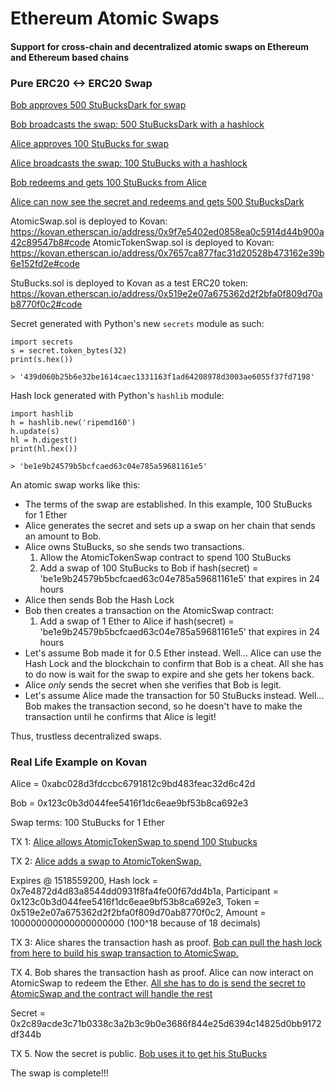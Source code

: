 # Ethereum Atomic Swaps
#### Support for cross-chain and decentralized atomic swaps on Ethereum and Ethereum based chains

### Pure ERC20 <-> ERC20 Swap

[Bob approves 500 StuBucksDark for swap](https://kovan.etherscan.io/tx/0x5d6d63ca969c1d6a28f6e333f93d62ffaf46b3c3c623214bd06365d0f494c409)

[Bob broadcasts the swap: 500 StuBucksDark with a hashlock](https://kovan.etherscan.io/tx/0x683e4b78a1409ea24fe1cfeb6aef94f3ea7a0515e2ed633fc7ba001dc6571a5e)

[Alice approves 100 StuBucks for swap](https://kovan.etherscan.io/tx/0x6cec836cccf746c9605050b565936119702722ce0fa5457dc88a7575f0c7b90b)

[Alice broadcasts the swap: 100 StuBucks with a hashlock](https://kovan.etherscan.io/tx/0x399bd3d9fb42381cc3cd69032785174ad514be51b978d704a283ff9565bf6c0d)

[Bob redeems and gets 100 StuBucks from Alice](https://kovan.etherscan.io/tx/0xeaf58fd2d770c0b5217ffa235f285d25aae43f113d3cb65aea32d622744974b4)

[Alice can now see the secret and redeems and gets 500 StuBucksDark](https://kovan.etherscan.io/tx/0x9f9e29d18d9cdda5640579eedd0adc5b011577df04120e7a51c2ccca93a8e211)

AtomicSwap.sol is deployed to Kovan: https://kovan.etherscan.io/address/0x9f7e5402ed0858ea0c5914d44b900a42c89547b8#code
AtomicTokenSwap.sol is deployed to Kovan: https://kovan.etherscan.io/address/0x7657ca877fac31d20528b473162e39b6e152fd2e#code

StuBucks.sol is deployed to Kovan as a test ERC20 token: https://kovan.etherscan.io/address/0x519e2e07a675362d2f2bfa0f809d70ab8770f0c2#code

Secret generated with Python's new `secrets` module as such:

```
import secrets
s = secret.token_bytes(32)
print(s.hex())

> '439d060b25b6e32be1614caec1331163f1ad64208978d3003ae6055f37fd7198'
```

Hash lock generated with Python's `hashlib` module:

```
import hashlib
h = hashlib.new('ripemd160')
h.update(s)
hl = h.digest()
print(hl.hex())

> 'be1e9b24579b5bcfcaed63c04e785a59681161e5'
```

An atomic swap works like this:

- The terms of the swap are established. In this example, 100 StuBucks for 1 Ether
- Alice generates the secret and sets up a swap on her chain that sends an amount to Bob.
- Alice owns StuBucks, so she sends two transactions.
	1. Allow the AtomicTokenSwap contract to spend 100 StuBucks
	2. Add a swap of 100 StuBucks to Bob if hash(secret) = 'be1e9b24579b5bcfcaed63c04e785a59681161e5' that expires in 24 hours
- Alice then sends Bob the Hash Lock
- Bob then creates a transaction on the AtomicSwap contract:
	1. Add a swap of 1 Ether to Alice if hash(secret) = 'be1e9b24579b5bcfcaed63c04e785a59681161e5' that expires in 24 hours
- Let's assume Bob made it for 0.5 Ether instead. Well... Alice can use the Hash Lock and the blockchain to confirm that Bob is a cheat. All she has to do now is wait for the swap to expire and she gets her tokens back.
- Alice *only* sends the secret when she verifies that Bob is legit.
- Let's assume Alice made the transaction for 50 StuBucks instead. Well... Bob makes the transaction second, so he doesn't have to make the transaction until he confirms that Alice is legit!

Thus, trustless decentralized swaps.

### Real Life Example on Kovan

Alice = 0xabc028d3fdccbc6791812c9bd483feac32d6c42d

Bob = 0x123c0b3d044fee5416f1dc6eae9bf53b8ca692e3

Swap terms: 100 StuBucks for 1 Ether

TX 1: [Alice allows AtomicTokenSwap to spend 100 Stubucks](https://kovan.etherscan.io/tx/0xf14bc94022f9a8f2aaaf99a93e451747398d3c291f547c3d82f783c6caa434b1)

TX 2: [Alice adds a swap to AtomicTokenSwap.](https://kovan.etherscan.io/tx/0x61860c8177bc9b57d8f1e32962209f253b30857a4eb924025b8f77845b51a694)

Expires @ 1518559200, Hash lock = 0x7e4872d4d83a8544dd0931f8fa4fe00f67dd4b1a, Participant = 0x123c0b3d044fee5416f1dc6eae9bf53b8ca692e3, Token = 0x519e2e07a675362d2f2bfa0f809d70ab8770f0c2, Amount = 100000000000000000000 (100^18 because of 18 decimals)

TX 3: Alice shares the transaction hash as proof. [Bob can pull the hash lock from here to build his swap transaction to AtomicSwap.](https://kovan.etherscan.io/tx/0xe89bc468d30d10da93bd503001aeb382682d9985b42d098bc5750ddc9ca3a853)

TX 4. Bob shares the transaction hash as proof. Alice can now interact on AtomicSwap to redeem the Ether. [All she has to do is send the secret to AtomicSwap and the contract will handle the rest](https://kovan.etherscan.io/tx/0x2a7ff4e9e5ef12da9c4229a40a5435bbcfad68b96d2fd227ca1b9d55702c6b56)

Secret = 0x2c89acde3c71b0338c3a2b3c9b0e3686f844e25d6394c14825d0bb9172df344b

TX 5. Now the secret is public. [Bob uses it to get his StuBucks](https://kovan.etherscan.io/tx/0x4ad5128d51dd902c1dea44da09746827bbadf25edc48d60099bd72eab7792cb6)

The swap is complete!!!
